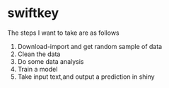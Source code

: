# swiftkey

The steps I want to take are as follows

1. Download-import and get random sample of data
3. Clean the data
3. Do some data analysis
4. Train a model
5. Take input text,and output a prediction in shiny